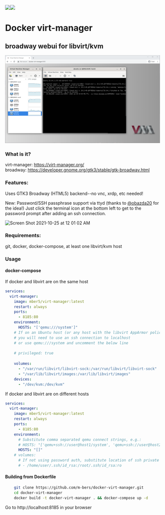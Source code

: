 [![](https://github.com/m-bers/docker-virt-manager/workflows/docker%20build/badge.svg)](https://github.com/m-bers/docker-virt-manager/actions/workflows/deploy.yml)[![](https://img.shields.io/docker/pulls/mber5/virt-manager)](https://hub.docker.com/r/mber5/virt-manager)
# Docker virt-manager
## broadway webui for libvirt/kvm
![Docker virt-manager](docker-virt-manager.png)

### What is it? 
virt-manager: https://virt-manager.org/  
broadway: https://developer.gnome.org/gtk3/stable/gtk-broadway.html


### Features:
Uses GTK3 Broadway (HTML5) backend--no vnc, xrdp, etc needed!

New: Password/SSH passphrase support via ttyd (thanks to [@obazda20](https://github.com/obazda20/docker-virt-manager) for the idea!)
Just click the terminal icon at the bottom left to get to the password prompt after adding an ssh connection. 

<img width="114" alt="Screen Shot 2021-10-25 at 12 01 02 AM" src="https://user-images.githubusercontent.com/4750774/138649110-73c097cc-b054-424c-8fa0-d0c23540b499.png">


### Requirements:
git, docker, docker-compose, at least one libvirt/kvm host

### Usage

#### docker-compose

If docker and libvirt are on the same host
```yaml
services: 
  virt-manager:
    image: mber5/virt-manager:latest
    restart: always
    ports:
      - 8185:80
    environment:
      HOSTS: "['qemu:///system']"
    # If on an Ubuntu host (or any host with the libvirt AppArmor policy,
    # you will need to use an ssh connection to localhost
    # or use qemu:///system and uncomment the below line

    # privileged: true

    volumes:
      - "/var/run/libvirt/libvirt-sock:/var/run/libvirt/libvirt-sock"
      - "/var/lib/libvirt/images:/var/lib/libvirt/images"
    devices:
      - "/dev/kvm:/dev/kvm"
```
If docker and libvirt are on different hosts
```yaml
services: 
  virt-manager:
    image: mber5/virt-manager:latest
    restart: always
    ports:
      - 8185:80
    environment:
      # Substitute comma separated qemu connect strings, e.g.: 
      # HOSTS: "['qemu+ssh://user@host1/system', 'qemu+ssh://user@host2/system']"
      HOSTS: "[]"
    # volumes:
      # If not using password auth, substitute location of ssh private key, e.g.:
      # - /home/user/.ssh/id_rsa:/root/.ssh/id_rsa:ro
```
#### Building from Dockerfile
```bash
    git clone https://github.com/m-bers/docker-virt-manager.git
    cd docker-virt-manager
    docker build -t docker-virt-manager . && docker-compose up -d
```
Go to http://localhost:8185 in your browser
